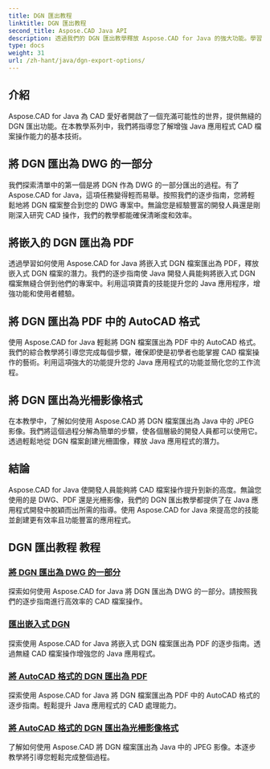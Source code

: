 ```yaml
---
title: DGN 匯出教程
linktitle: DGN 匯出教程
second_title: Aspose.CAD Java API
description: 透過我們的 DGN 匯出教學釋放 Aspose.CAD for Java 的強大功能。學習高效的 CAD 檔案操作，從將 DGN 作為 DWG 的一部分匯出到輕鬆建立光柵影像。
type: docs
weight: 31
url: /zh-hant/java/dgn-export-options/
---
```

## 介紹

Aspose.CAD for Java 為 CAD 愛好者開啟了一個充滿可能性的世界，提供無縫的 DGN 匯出功能。在本教學系列中，我們將指導您了解增強 Java 應用程式 CAD 檔案操作能力的基本技術。

## 將 DGN 匯出為 DWG 的一部分

我們探索清單中的第一個是將 DGN 作為 DWG 的一部分匯出的過程。有了 Aspose.CAD for Java，這項任務變得輕而易舉。按照我們的逐步指南，您將輕鬆地將 DGN 檔案整合到您的 DWG 專案中。無論您是經驗豐富的開發人員還是剛剛深入研究 CAD 操作，我們的教學都能確保清晰度和效率。

## 將嵌入的 DGN 匯出為 PDF

透過學習如何使用 Aspose.CAD for Java 將嵌入式 DGN 檔案匯出為 PDF，釋放嵌入式 DGN 檔案的潛力。我們的逐步指南使 Java 開發人員能夠將嵌入式 DGN 檔案無縫合併到他們的專案中。利用這項寶貴的技能提升您的 Java 應用程序，增強功能和使用者體驗。

## 將 DGN 匯出為 PDF 中的 AutoCAD 格式

使用 Aspose.CAD for Java 輕鬆將 DGN 檔案匯出為 PDF 中的 AutoCAD 格式。我們的綜合教學將引導您完成每個步驟，確保即使是初學者也能掌握 CAD 檔案操作的藝術。利用這項強大的功能提升您的 Java 應用程式的功能並簡化您的工作流程。

## 將 DGN 匯出為光柵影像格式

在本教學中，了解如何使用 Aspose.CAD 將 DGN 檔案匯出為 Java 中的 JPEG 影像。我們將這個過程分解為簡單的步驟，使各個層級的開發人員都可以使用它。透過輕鬆地從 DGN 檔案創建光柵圖像，釋放 Java 應用程式的潛力。

## 結論

Aspose.CAD for Java 使開發人員能夠將 CAD 檔案操作提升到新的高度。無論您使用的是 DWG、PDF 還是光柵影像，我們的 DGN 匯出教學都提供了在 Java 應用程式開發中脫穎而出所需的指導。使用 Aspose.CAD for Java 來提高您的技能並創建更有效率且功能豐富的應用程式。
## DGN 匯出教程 教程
### [將 DGN 匯出為 DWG 的一部分](./export-dgn-as-part-of-dwg/)
探索如何使用 Aspose.CAD for Java 將 DGN 匯出為 DWG 的一部分。請按照我們的逐步指南進行高效率的 CAD 檔案操作。
### [匯出嵌入式 DGN](./export-embedded-dgn/)
探索使用 Aspose.CAD for Java 將嵌入式 DGN 檔案匯出為 PDF 的逐步指南。透過無縫 CAD 檔案操作增強您的 Java 應用程式。
### [將 AutoCAD 格式的 DGN 匯出為 PDF](./exporting-dgn-to-pdf/)
探索使用 Aspose.CAD for Java 將 DGN 檔案匯出為 PDF 中的 AutoCAD 格式的逐步指南。輕鬆提升 Java 應用程式的 CAD 處理能力。
### [將 AutoCAD 格式的 DGN 匯出為光柵影像格式](./exporting-dgn-to-raster-image/)
了解如何使用 Aspose.CAD 將 DGN 檔案匯出為 Java 中的 JPEG 影像。本逐步教學將引導您輕鬆完成整個過程。